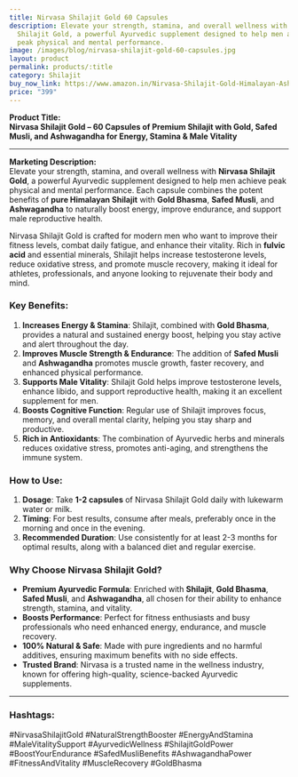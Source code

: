 ```yaml
---
title: Nirvasa Shilajit Gold 60 Capsules
description: Elevate your strength, stamina, and overall wellness with Nirvasa
  Shilajit Gold, a powerful Ayurvedic supplement designed to help men achieve
  peak physical and mental performance.
image: /images/blog/nirvasa-shilajit-gold-60-capsules.jpg
layout: product
permalink: products/:title
category: Shilajit
buy_now_link: https://www.amazon.in/Nirvasa-Shilajit-Gold-Himalayan-Ashwagandha/dp/B0CZRFPGC6/ref=sr_1_18?crid=1YY2DLXEMCWUZ&tag=ayushmonk-21
price: "399"
---
```

**Product Title:**  
**Nirvasa Shilajit Gold – 60 Capsules of Premium Shilajit with Gold, Safed Musli, and Ashwagandha for Energy, Stamina & Male Vitality**

---

**Marketing Description:**  
Elevate your strength, stamina, and overall wellness with **Nirvasa Shilajit Gold**, a powerful Ayurvedic supplement designed to help men achieve peak physical and mental performance. Each capsule combines the potent benefits of **pure Himalayan Shilajit** with **Gold Bhasma**, **Safed Musli**, and **Ashwagandha** to naturally boost energy, improve endurance, and support male reproductive health.

Nirvasa Shilajit Gold is crafted for modern men who want to improve their fitness levels, combat daily fatigue, and enhance their vitality. Rich in **fulvic acid** and essential minerals, Shilajit helps increase testosterone levels, reduce oxidative stress, and promote muscle recovery, making it ideal for athletes, professionals, and anyone looking to rejuvenate their body and mind.

### **Key Benefits**:
1. **Increases Energy & Stamina**: Shilajit, combined with **Gold Bhasma**, provides a natural and sustained energy boost, helping you stay active and alert throughout the day.
2. **Improves Muscle Strength & Endurance**: The addition of **Safed Musli** and **Ashwagandha** promotes muscle growth, faster recovery, and enhanced physical performance.
3. **Supports Male Vitality**: Shilajit Gold helps improve testosterone levels, enhance libido, and support reproductive health, making it an excellent supplement for men.
4. **Boosts Cognitive Function**: Regular use of Shilajit improves focus, memory, and overall mental clarity, helping you stay sharp and productive.
5. **Rich in Antioxidants**: The combination of Ayurvedic herbs and minerals reduces oxidative stress, promotes anti-aging, and strengthens the immune system.

### **How to Use**:
1. **Dosage**: Take **1-2 capsules** of Nirvasa Shilajit Gold daily with lukewarm water or milk.
2. **Timing**: For best results, consume after meals, preferably once in the morning and once in the evening.
3. **Recommended Duration**: Use consistently for at least 2-3 months for optimal results, along with a balanced diet and regular exercise.

### **Why Choose Nirvasa Shilajit Gold?**
- **Premium Ayurvedic Formula**: Enriched with **Shilajit**, **Gold Bhasma**, **Safed Musli**, and **Ashwagandha**, all chosen for their ability to enhance strength, stamina, and vitality.
- **Boosts Performance**: Perfect for fitness enthusiasts and busy professionals who need enhanced energy, endurance, and muscle recovery.
- **100% Natural & Safe**: Made with pure ingredients and no harmful additives, ensuring maximum benefits with no side effects.
- **Trusted Brand**: Nirvasa is a trusted name in the wellness industry, known for offering high-quality, science-backed Ayurvedic supplements.

---

### **Hashtags**:  
#NirvasaShilajitGold #NaturalStrengthBooster #EnergyAndStamina #MaleVitalitySupport #AyurvedicWellness #ShilajitGoldPower #BoostYourEndurance #SafedMusliBenefits #AshwagandhaPower #FitnessAndVitality #MuscleRecovery #GoldBhasma
